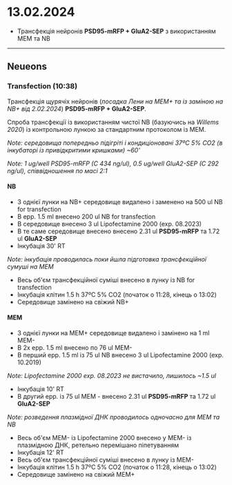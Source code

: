 13.02.2024
=========
- Трансфекція нейронів  __PSD95-mRFP + GluA2-SEP__ з використанням MEM та NB

---

## Neueons
### Transfection (10:38)
Трансфекція щурячіх нейронів (_посадка Лени на MEM+  та із заміною на NB+ від 2.02.2024_)  __PSD95-mRFP + GluA2-SEP__.

Cпроба трансфекції із використанням чистої NB (базуючись на _Willems 2020_) із контрольною лункою за стандартним протоколом із MEM.

_Note: середовища попередньо підігріті і кондиціоновані 37ºC 5% CO2 (в інкубаторі із привідкритими кришками) ~60'_

_Note: 1 ug/well PSD95-mRFP (C 434 ng/ul),  0.5 ug/well GluA2-SEP (C 292 ng/ul), співвідношення по маcі 2:1_

#### NB
- З однієї лунки на NB+ середовище видалено і заменено на 500 ul NB for transfection
- В epp. 1.5 ml внесено 200 ul NB for transfection
- В середовище внесено 3 ul Lipofectamine 2000 (exp. 08.2023)
- В те саме середовище внесено внесено 2.31 ul  __PSD95-mRFP__ та  1.72 ul __GluA2-SEP__  
- Інкубація 30' RT

_Note: інкубація проводилась поки йшла підготовка трансфекційної сумуші на MEM_

- Весь об'єм трансфекційної суміші внесено в лунку із NB for transfection
- Інкубація клітин 1.5 h 37ºC 5% CO2 (початок о 11:28, кінець о 13:02)
- Середовище замінено на свіжий NB+ 

#### MEM
- З однієї лунки на MEM+  середовище видалено і замінено на 1 ml MEM-
- В 2x epp. 1.5 ml внесено по 76 ul MEM-
- В перший epp. 1.5 ml із 75 ul NB внесено 3 ul Lipofectamine 2000 (exp. 10.2019)

_Note: Lipofectamine 2000 exp. 08.2023 не вистачило, лишилось ~1.5 ul_

- Інкубація 10' RT
- В другий epp. із 75 ul MEM - внесено 2.31 ul  __PSD95-mRFP__ та  1.72 ul __GluA2-SEP__

_Note: розведення плазмідної ДНК проводилось одночасно для MEM та NB_

- Весь об'єм MEM- із Lipofectamine 2000 внесено у MEM- із плазмідною ДНК, ретельно перемішано піпетуванням
- Інкубація 12' RT
- Весь об'єм трансфекційної суміші внесено в лунку із MEM-
- Інкубація клітин 1.5 h 37ºC 5% CO2 (початок о 11:28, кінець о 13:02)
- Середовище замінено на свіжий MEM+ 
